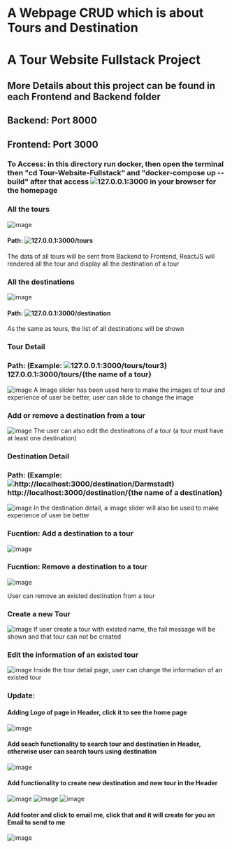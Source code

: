 # A Webpage CRUD which is about Tours and Destination
# A Tour Website Fullstack Project 
## More Details about this project can be found in each Frontend and Backend folder
## Backend: Port 8000 
## Frontend: Port 3000
### To Access: in this directory run docker, then open the terminal then "cd Tour-Website-Fullstack" and "docker-compose up --build" after that access ![127.0.0.1:3000](127.0.0.1:3000) in your browser for the homepage
### All the tours 
![image](https://github.com/dangminh214/Tour-Website-Fullstack/assets/51837721/ab7c03f9-353c-4f81-902f-cb3c77fb9d4d)


#### Path: ![127.0.0.1:3000/tours](127.0.0.1:3000/tours)
The data of all tours will be sent from Backend to Frontend, ReactJS will rendered all the tour and display all the destination of a tour

### All the destinations
![image](https://github.com/dangminh214/Tour-Website-Fullstack/assets/51837721/089efdf6-bda0-4c8c-99e9-ef299857f034)


#### Path: ![127.0.0.1:3000/destination](127.0.0.1:3000/destination)
As the same as tours, the list of all destinations will be shown

### Tour Detail
### Path: (Example: ![127.0.0.1:3000/tours/tour3](127.0.0.1:3000/tours/tour3))  127.0.0.1:3000/tours/{the name of a tour}
![image](https://github.com/dangminh214/Tour-Website-Fullstack/assets/51837721/61af0308-5cfd-428a-a82a-9f92f2a533f3)
A Image slider has been used here to make the images of tour and experience of user be better, user can slide to change the image

### Add or remove a destination from a tour 
![image](https://github.com/dangminh214/Tour-Website-Fullstack/assets/51837721/38fdae96-5382-4cb1-92e9-9b6416ea1c38)
The user can also edit the destinations of a tour (a tour must have at least one destination)

### Destination Detail
### Path: (Example: ![http://localhost:3000/destination/Darmstadt](http://localhost:3000/destination/Darmstadt))  http://localhost:3000/destination/{the name of a destination}
![image](https://github.com/dangminh214/Tour-Website-Fullstack/assets/51837721/5c406879-bc2a-446a-bf05-5e8705b385c5)
In the destination detail, a image slider will also be used to make experience of user be better

### Fucntion: Add a destination to a tour 
![image](https://github.com/dangminh214/Tour-Website-Fullstack/assets/51837721/2304a237-d45b-4d95-a00f-6561300fd374)

### Fucntion: Remove a destination to a tour 
![image](https://github.com/dangminh214/Tour-Website-Fullstack/assets/51837721/acaa5e18-813c-4990-bb73-9c3e8cdd9f39)

User can remove an existed destination from a tour

### Create a new Tour
![image](https://github.com/dangminh214/Tour-Website-Fullstack/assets/51837721/24df0cf6-fd7d-42c0-b18a-a37321f87649)
If user create a tour with existed name, the fail message will be shown and that tour can not be created

### Edit the information of an existed tour 
![image](https://github.com/dangminh214/Tour-Website-Fullstack/assets/51837721/aa71aeae-5411-45c4-8e9f-115975cec421)
Inside the tour detail page, user can change the information of an existed tour

### Update: 
#### Adding Logo of page in Header, click it to see the home page 
![image](https://github.com/dangminh214/Tour-Website-Fullstack/assets/51837721/fa64be23-7f6b-44c8-a1f1-d6e2585f6dde)

#### Add seach functionality to search tour and destination in Header, otherwise user can search tours using destination
![image](https://github.com/dangminh214/Tour-Website-Fullstack/assets/51837721/b6e58c90-f8b1-431b-a7df-11d5121f4fbe)

#### Add functionality to create new destination and new tour in the Header
![image](https://github.com/dangminh214/Tour-Website-Fullstack/assets/51837721/a2689bf5-71a8-48f2-bb61-8a1b0b930117)
![image](https://github.com/dangminh214/Tour-Website-Fullstack/assets/51837721/4da4cb82-3d2b-44cc-96ef-86b48100746d)
![image](https://github.com/dangminh214/Tour-Website-Fullstack/assets/51837721/0eaef729-5ef9-4295-9497-3931edf70a3b)

#### Add footer and click to email me, click that and it will create for you an Email to send to me 
![image](https://github.com/dangminh214/Tour-Website-Fullstack/assets/51837721/8c71f15d-14ca-41ae-ab69-763b6fb92e3a)







